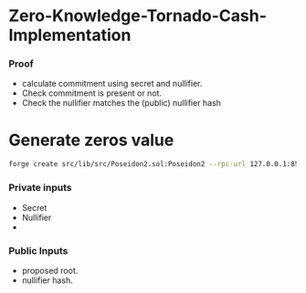 # Zero-Knowledge-Tornado-Cash-Implementation

### Proof

- calculate commitment using secret and nullifier.
- Check commitment is present or not.
- Check the nullifier matches the (public) nullifier hash

# Generate zeros value

```zsh
forge create src/lib/src/Poseidon2.sol:Poseidon2 --rpc-url 127.0.0.1:8545 --private-key 0xac0974bec39a17e36ba4a6b4d238ff944bacb478cbed5efcae784d7bf4f2ff80 --broadcast
```

### Private inputs

- Secret
- Nullifier
-

### Public Inputs

- proposed root.
- nullifier hash.
